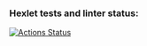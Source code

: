 ### Hexlet tests and linter status:
[![Actions Status](https://github.com/danilanchik/layout-designer-project-58/workflows/hexlet-check/badge.svg)](https://github.com/danilanchik/layout-designer-project-58/actions)
